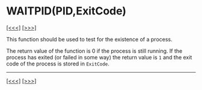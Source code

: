 # WAITPID(PID,ExitCode)

[\[\<\<\<\]](ug_25.207.md) [\[\>\>\>\]](ug_25.209.md)

This function should be used to test for the existence of a process.

The return value of the function is 0 if the process is still running.
If the process has exited (or failed in some way) the return value is
`1` and the exit code of the process is stored in `ExitCode`.

-----

[\[\<\<\<\]](ug_25.207.md) [\[\>\>\>\]](ug_25.209.md)
